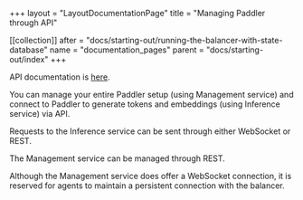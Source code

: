 +++
layout = "LayoutDocumentationPage"
title = "Managing Paddler through API"

[[collection]]
after = "docs/starting-out/running-the-balancer-with-state-database"
name = "documentation_pages"
parent = "docs/starting-out/index"
+++

API documentation is [here](api/introduction/using-paddler-api).

You can manage your entire Paddler setup (using Management service) and connect to Paddler to generate tokens and embeddings (using Inference service) via API.

Requests to the Inference service can be sent through either WebSocket or REST.

The Management service can be managed through REST. 

Although the Management service does offer a WebSocket connection, it is reserved for agents to maintain a persistent connection with the balancer.
